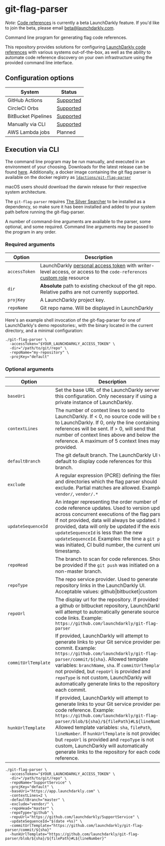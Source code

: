 # git-flag-parser

*Note:* [Code references](https://docs.launchdarkly.com/v2.0/docs/git-code-references) is currently a beta LaunchDarkly feature. If you'd like to join the beta, please email beta@launchdarkly.com.

Command line program for generating flag code references.

This repository provides solutions for configuring [LaunchDarkly code references](hhttps://docs.launchdarkly.com/v2.0/docs/git-code-references) with various systems out-of-the-box, as well as the ability to automate code reference discovery on your own infrastructure using the provided command line interface.

## Configuration options

| System | Status |
|---------------------|---------------------------------------------------------------------------------------------------------|
| GitHub Actions | [Supported](https://docs.launchdarkly.com/v2.0/docs/github-actions) |
| CircleCI Orbs | [Supported](https://docs.launchdarkly.com/v2.0/docs/circleci-orbs) |
| BitBucket Pipelines | [Supported](https://docs.launchdarkly.com/v2.0/docs/bitbucket-pipelines-coderefs)
| Manually via CLI | [Supported](https://docs.launchdarkly.com/v2.0/docs/custom-configuration-via-cli) |
| AWS Lambda jobs | Planned |


## Execution via CLI

The command line program may be run manually, and executed in an environment of your choosing. Downloads for the latest release can be found [here](https://github.com/launchdarkly/git-flag-parser/releases/latest). Additionally, a docker image containing the git flag parser is available on the docker registry as [`ldactions/git-flag-parser`](https://hub.docker.com/r/ldactions/git-flag-parser)

macOS users should download the darwin release for their respective system architecture.

The `git-flag-parser` requires [The Silver Searcher](https://github.com/ggreer/the_silver_searcher#installing) to be installed as a dependency, so make sure it has been installed and added to your system path before running the git-flag-parser.

A number of command-line arguments are available to the parser, some optional, and some required. Command line arguments may be passed to the program in any order.

### Required arguments

| Option | Description |
|-|-|
| `accessToken` | LaunchDarkly [personal access token](https://docs.launchdarkly.com/docs/api-access-tokens) with writer-level access, or access to the `code-references` [custom role](https://docs.launchdarkly.com/v2.0/docs/custom-roles) resource |
| `dir` | **Absolute** path to existing checkout of the git repo. Relative paths are not currently supported. |
| `projKey` | A LaunchDarkly project key. |
| `repoName` | Git repo name. Will be displayed in LaunchDarkly |

Here's an example shell invocation of the git-flag-parser for one of LaunchDarkly's demo repositories:, with the binary located in the current directory, and a minimal configuration:

```shell
./git-flag-parser \
  -accessToken="$YOUR_LAUNCHDARKLY_ACCESS_TOKEN" \
  -dir="/path/to/git/repo" \
  -repoName="my-repository" \
  -projKey="default"
```

### Optional arguments

| Option | Description | Default |
|-|-|-|
| `baseUri` | Set the base URL of the LaunchDarkly server for this configuration. Only necessary if using a private instance of LaunchDarkly. | `https://app.launchdarkly.com` |
| `contextLines` | The number of context lines to send to LaunchDarkly. If < 0, no source code will be sent to LaunchDarkly. If 0, only the line containing flag references will be sent. If > 0, will send that number of context lines above and below the flag reference. A maximum of 5 context lines may be provided. | -1 |
| `defaultBranch` | The git default branch. The LaunchDarkly UI will default to display code references for this branch. | "master" |
| `exclude` | A regular expression (PCRE) defining the files and directories which the flag parser should exclude. Partial matches are allowed. Examples: `vendor/`, `vendor/.*` | "" |
| `updateSequenceId` | An integer representing the order number of code reference updates. Used to version updates across concurrent executions of the flag parser. If not provided, data will always be updated. If provided, data will only be updated if the existing `updateSequenceId` is less than the new `updateSequenceId`. Examples: the time a `git push` was initiated, CI build number, the current unix timestamp. | n/a |
| `repoHead` | The branch to scan for code references. Should be provided if the `git push` was initiated on a non-master branch. | "master" | no |
| `repoType` | The repo service provider. Used to generate repository links in the LaunchDarkly UI. Acceptable values: github\|bitbucket\|custom | "custom" |
| `repoUrl` | The display url for the repository. If provided for a github or bitbucket repository, LaunchDarkly will attempt to automatically generate source code links. Example: `https://github.com/launchdarkly/git-flag-parser` | "" |
| `commitUrlTemplate` | If provided, LaunchDarkly will attempt to generate links to your Git service provider per commit. Example: `https://github.com/launchdarkly/git-flag-parser/commit/${sha}`. Allowed template variables: `branchName`, `sha`. If `commitUrlTemplate` is not provided, but `repoUrl` is provided and `repoType` is not custom, LaunchDarkly will automatically generate links to the repository for each commit. | "" |
| `hunkUrlTemplate` | If provided, LaunchDarkly will attempt to generate links to your Git service provider per code reference. Example: `https://github.com/launchdarkly/git-flag-parser/blob/${sha}/${filePath}#L${lineNumber}`. Allowed template variables: `sha`, `filePath`, `lineNumber`. If `hunkUrlTemplate` is not provided, but `repoUrl` is provided and `repoType` is not custom, LaunchDarkly will automatically generate links to the repository for each code reference.  | "" |

```shell
./git-flag-parser \
  -accessToken="$YOUR_LAUNCHDARKLY_ACCESS_TOKEN" \
  -dir="/path/to/git/repo" \
  -repoName="SupportService" \
  -projKey="default" \
  -baseUri="https://app.launchdarkly.com" \
  -contextLines=2 \
  -defaultBranch="master" \
  -exclude="vendor/" \
  -repoHead="master" \
  -repoType="github" \
  -repuUrl="https://github.com/launchdarkly/SupportService" \
  -updateSequenceId="$(date +%s)" \
  -commitUrlTemplate="https://github.com/launchdarkly/git-flag-parser/commit/${sha}"
  -hunkUrlTemplate="https://github.com/launchdarkly/git-flag-parser/blob/${sha}/${filePath}#L${lineNumber}"
```

